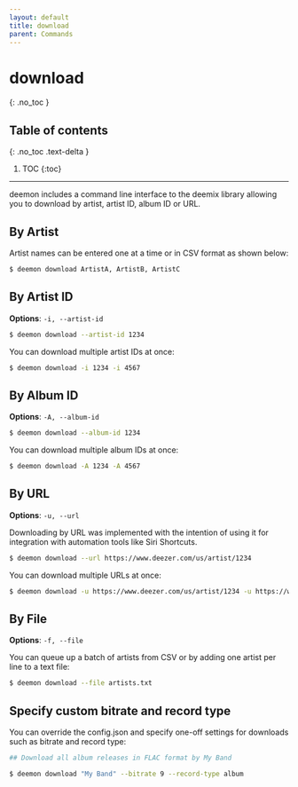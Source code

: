 ```yaml
---
layout: default
title: download
parent: Commands
---
```


# download
{: .no_toc }

## Table of contents
{: .no_toc .text-delta }

1. TOC
{:toc}

---
deemon includes a command line interface to the deemix library allowing you to download by artist, artist ID, album ID or URL.



## By Artist
Artist names can be entered one at a time or in CSV format as shown below:
```bash
$ deemon download ArtistA, ArtistB, ArtistC
```

## By Artist ID
**Options**: `-i, --artist-id`

```bash
$ deemon download --artist-id 1234
```

You can download multiple artist IDs at once:
```bash
$ deemon download -i 1234 -i 4567
```

## By Album ID
**Options**: `-A, --album-id`
```bash
$ deemon download --album-id 1234
```

You can download multiple album IDs at once:
```bash
$ deemon download -A 1234 -A 4567
```

## By URL
**Options**: `-u, --url`

Downloading by URL was implemented with the intention of using it for integration with automation tools like Siri Shortcuts.

```bash
$ deemon download --url https://www.deezer.com/us/artist/1234
```

You can download multiple URLs at once:
```bash
$ deemon download -u https://www.deezer.com/us/artist/1234 -u https://www.deezer.com/us/artist/4567
```

## By File
**Options**: `-f, --file`

You can queue up a batch of artists from CSV or by adding one artist per line to a text file:

```bash
$ deemon download --file artists.txt
```

## Specify custom bitrate and record type
You can override the config.json and specify one-off settings for downloads such as bitrate and record type:

```bash
## Download all album releases in FLAC format by My Band

$ deemon download "My Band" --bitrate 9 --record-type album
```
